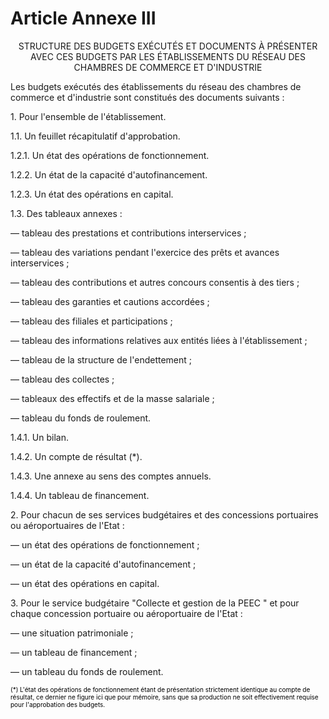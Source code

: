 # Article Annexe III

<p align='center'> 					STRUCTURE DES BUDGETS EXÉCUTÉS ET DOCUMENTS À PRÉSENTER AVEC CES BUDGETS PAR LES ÉTABLISSEMENTS DU RÉSEAU DES CHAMBRES DE COMMERCE ET D'INDUSTRIE</p><p> 					 Les budgets exécutés des établissements du réseau des chambres de commerce et d'industrie sont constitués des documents suivants :</p><p> 					 1. Pour l'ensemble de l'établissement.</p><p> 					 1.1. Un feuillet récapitulatif d'approbation.</p><p>1.2.1. Un état des opérations de fonctionnement.</p><p>1.2.2. Un état de la capacité d'autofinancement.</p><p>1.2.3. Un état des opérations en capital.</p><p>1.3. Des tableaux annexes :</p><p>― tableau des prestations et contributions interservices ;</p><p>― tableau des variations pendant l'exercice des prêts et avances interservices ;</p><p>― tableau des contributions et autres concours consentis à des tiers ;</p><p>― tableau des garanties et cautions accordées ;</p><p>― tableau des filiales et participations ;</p><p>― tableau des informations relatives aux entités liées à l'établissement ;</p><p>― tableau de la structure de l'endettement ;</p><p>― tableau des collectes ;</p><p>― tableaux des effectifs et de la masse salariale ;</p><p>― tableau du fonds de roulement.</p><p>1.4.1. Un bilan.</p><p>1.4.2. Un compte de résultat (*).</p><p>1.4.3. Une annexe au sens des comptes annuels.</p><p>1.4.4. Un tableau de financement.</p><p> 					 2. Pour chacun de ses services budgétaires et des concessions portuaires ou aéroportuaires de l'Etat :</p><p> 					 ― un état des opérations de fonctionnement ;</p><p>― un état de la capacité d'autofinancement ;</p><p>― un état des opérations en capital.</p><p> 					 3. Pour le service budgétaire "Collecte et gestion de la PEEC " et pour chaque concession portuaire ou aéroportuaire de l'Etat :</p><p> 					 ― une situation patrimoniale ;</p><p>― un tableau de financement ;</p><p>― un tableau du fonds de roulement.<br/></p><font color='black' size='1'><font color='#000000' size='1'> (*) L'état des opérations de fonctionnement étant de présentation strictement identique au compte de résultat, ce dernier ne figure ici que pour mémoire, sans que sa production ne soit effectivement requise pour l'approbation des budgets.</font></font>